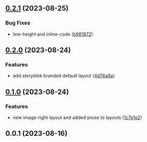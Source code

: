 

## [0.2.1](https://github.com/alvarosabu/slidev-theme-storyblok/compare/0.2.0...0.2.1) (2023-08-25)


### Bug Fixes

* line-height and inline-code ([b981872](https://github.com/alvarosabu/slidev-theme-storyblok/commit/b9818726ab496957519be10e18f716f8ed73865f))

## [0.2.0](https://github.com/alvarosabu/slidev-theme-storyblok/compare/0.1.0...0.2.0) (2023-08-24)


### Features

* add storyblok branded default layout ([4d76a9a](https://github.com/alvarosabu/slidev-theme-storyblok/commit/4d76a9af199670706e3203dd2e4346d75774f38d))

## [0.1.0](https://github.com/alvarosabu/slidev-theme-storyblok/compare/0.0.1...0.1.0) (2023-08-24)


### Features

* new image-right layout and added prose to layouts ([1c7e1e2](https://github.com/alvarosabu/slidev-theme-storyblok/commit/1c7e1e2c648e762d422557ba386d3853b4646014))

## 0.0.1 (2023-08-16)